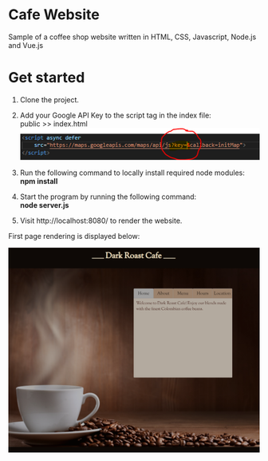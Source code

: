# Cafe Website
Sample of a coffee shop website written in HTML, CSS, Javascript, Node.js and Vue.js

# Get started
1. Clone the project.

2. Add your Google API Key to the script tag in the index file: <br>
    public >> index.html <br>
    ![Insert gKey](gKey.PNG)

3. Run the following command to locally install required node modules: <br>
   **npm install**
   
4. Start the program by running the following command:<br>
   **node server.js**
  
5. Visit http://localhost:8080/ to render the website. 


First page rendering is displayed below:

![Cafe - Welcome Page](screenshot.png)
